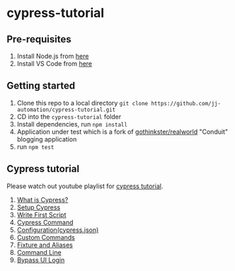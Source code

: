 # cypress-tutorial

## Pre-requisites

1. Install Node.js from [here](https://nodejs.org/en/download/)
2. Install VS Code from [here](https://code.visualstudio.com/Download)

## Getting started

1. Clone this repo to a local directory
  `git clone https://github.com/jj-automation/cypress-tutorial.git`
2. CD into the `cypress-tutorial` folder
3. Install dependencies, run `npm install`
4. Application under test which is a fork of [gothinkster/realworld](https://github.com/gothinkster/react-redux-realworld-example-app) "Conduit" blogging application
5. run `npm test`

## Cypress tutorial

Please watch out youtube playlist for [cypress tutorial](https://bit.ly/38kupBR).

1. [What is Cypress?](https://youtu.be/oH0tQQAm8gk)
2. [Setup Cypress](https://youtu.be/psxGFneUOFs)
3. [Write First Script](https://youtu.be/5BCgnAS18Nw)
4. [Cypress Command](https://youtu.be/5kfLZc8PguM)
5. [Configuration(cypress.json)](https://youtu.be/huSa4EgJkVc)
6. [Custom Commands](https://youtu.be/FCq0UqGZH58)
7. [Fixture and Aliases](https://youtu.be/adwI8ezAimY)
8. [Command Line](https://youtu.be/wWOH9Zb8UVc)
9. [Bypass UI Login](https://youtu.be/8X7DygJ2woc)
